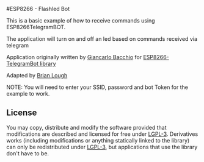 #ESP8266 - Flashled Bot

This is a basic example of how to receive commands using ESP8266TelegramBOT.

The application will turn on and off an led based on commands received via telegram

Application originally written by [Giancarlo Bacchio](giancarlo.bacchio@gmail.com) for [ESP8266-TelegramBot library](https://github.com/Gianbacchio/ESP8266-TelegramBot)

Adapted by [Brian Lough](https://github.com/witnessmenow)

NOTE: You will need to enter your SSID, password and bot Token for the example to work.

## License

You may copy, distribute and modify the software provided that modifications are described and licensed for free under [LGPL-3](http://www.gnu.org/licenses/lgpl-3.0.html). Derivatives works (including modifications or anything statically linked to the library) can only be redistributed under [LGPL-3](http://www.gnu.org/licenses/lgpl-3.0.html), but applications that use the library don't have to be.
